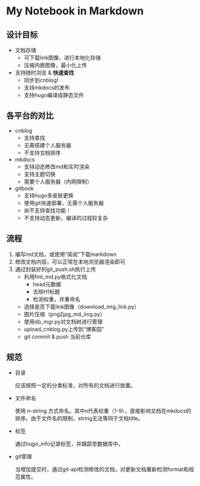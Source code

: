 
# My Notebook in Markdown

## 设计目标

+ 文档存储
    + 可下载link图像，进行本地化存储
    + 压缩内嵌图像，最小化上传
+ 支持随时浏览 & **快速查找**
    + 同步到cnblog!
    + 支持mkdocs的发布
    + 支持hugo编译成静态文件

## 各平台的对比

+ cnblog
    + 支持查找
    + 无需搭建个人服务器
    - 不支持文档排序
+ mkdocs
    + 支持动态修改md和实时渲染
    + 支持主题切换
    - 需要个人服务器（内网限制）
+ gitbook
    + 支持hugo多皮肤更换
    + 使用git快速部署，无需个人服务器
    - 尚不支持查找功能！
    - 不支持动态更新，编译的过程较复杂

## 流程

1. 编写md文档，或使用“简阅”下载markdown
1. 修改文档内容，可以正常在本地浏览器渲染即可
1. 通过封装好的git_push.sh执行上传
    + 利用fmt_md.py格式化文档
        + head元数据
        + 去除H1标题
        + 检测权重，并重命名
    + 选择是否下载link图像（download_img_link.py）
    + 图片压缩（png2jpg_md_img.py）
    + 使用db_mgr.py对文档树进行管理
    + upload_cnblog.py上传到“博客园”
    + git commit & push 当前仓库

## 规范

+ 目录

    应该按照一定的分类标准，对所有的文档进行放置。

+ 文件命名

    使用 n-string 方式命名。其中n代表权重（1-9），直接影响文档在mkdocs的排序。由于文件名的限制，string无法等同于文档title。

+ 标签

    通过hugo_info记录标签，并跟踪至数据库中。

+ git管理

    当增加提交时，通过git-api检测修改的文档，对更新文档重新检测format和规范属性。

